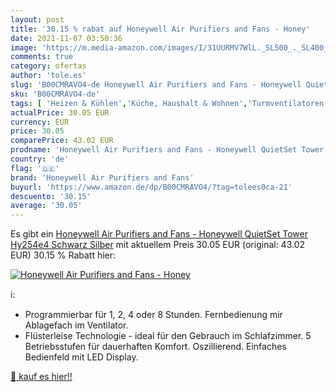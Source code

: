 ```yaml
---
layout: post
title: '30.15 % rabat auf Honeywell Air Purifiers and Fans - Honey'
date: 2021-11-07 03:50:36
image: 'https://m.media-amazon.com/images/I/31UURMV7WlL._SL500_._SL400_.jpg'
comments: true
category: ofertas
author: 'tole.es'
slug: 'B00CMRAVO4-de Honeywell Air Purifiers and Fans - Honeywell QuietSet...'
sku: 'B00CMRAVO4-de'
tags: [ 'Heizen & Kühlen','Küche, Haushalt & Wohnen','Turmventilatoren','Ventilatoren','honeywell air purifiers and fans', ]
actualPrice: 30.05 EUR
currency: EUR
price: 30.05
comparePrice: 43.02 EUR
prodname: 'Honeywell Air Purifiers and Fans - Honeywell QuietSet Tower Hy254e4 Schwarz  Silber'
country: 'de'
flag: '🇩🇪'
brand: 'Honeywell Air Purifiers and Fans'
buyurl: 'https://www.amazon.de/dp/B00CMRAVO4/?tag=tolees0ca-21'
descuento: '30.15'
average: '30.05'
---
```


Es gibt ein [Honeywell Air Purifiers and Fans - Honeywell QuietSet Tower Hy254e4 Schwarz  Silber](https://www.amazon.de/dp/B00CMRAVO4/?tag=tolees0ca-21) mit aktuellem Preis 30.05 EUR (original: 43.02 EUR) 30.15 % Rabatt hier:

[![Honeywell Air Purifiers and Fans - Honey](https://m.media-amazon.com/images/I/31UURMV7WlL._SL500_._SL400_.jpg)](https://www.amazon.de/dp/B00CMRAVO4/?tag=tolees0ca-21)

ℹ️:

- Programmierbar für 1, 2, 4 oder 8 Stunden. Fernbedienung mir Ablagefach im Ventilator.
- Flüsterleise Technologie - ideal für den Gebrauch im Schlafzimmer. 5 Betriebsstufen für dauerhaften Komfort. Oszillierend. Einfaches Bedienfeld mit LED Display.

[🛒 kauf es hier!!](https://www.amazon.de/dp/B00CMRAVO4/?tag=tolees0ca-21)
